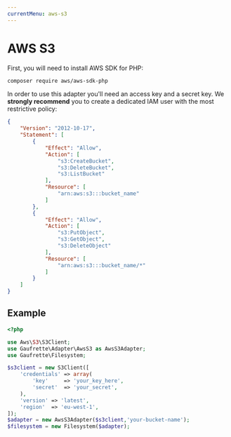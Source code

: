 ```yaml
---
currentMenu: aws-s3
---
```


# AWS S3

First, you will need to install AWS SDK for PHP:
```bash
composer require aws/aws-sdk-php
```

In order to use this adapter you'll need an access key and a secret key. 
We **strongly recommend** you to create a dedicated IAM user with the most restrictive policy:

```json
{
    "Version": "2012-10-17",
    "Statement": [
        {
            "Effect": "Allow",
            "Action": [
                "s3:CreateBucket",
                "s3:DeleteBucket",
                "s3:ListBucket"
            ],
            "Resource": [
                "arn:aws:s3:::bucket_name"
            ]
        },
        {
            "Effect": "Allow",
            "Action": [
                "s3:PutObject",
                "s3:GetObject",
                "s3:DeleteObject"
            ],
            "Resource": [
                "arn:aws:s3:::bucket_name/*"
            ]
        }
    ]
}
```

## Example

```php
<?php

use Aws\S3\S3Client;
use Gaufrette\Adapter\AwsS3 as AwsS3Adapter;
use Gaufrette\Filesystem;

$s3client = new S3Client([
    'credentials' => array(
        'key'     => 'your_key_here',
        'secret'  => 'your_secret',
    ),
    'version' => 'latest',
    'region'  => 'eu-west-1',
]);
$adapter = new AwsS3Adapter($s3client,'your-bucket-name');
$filesystem = new Filesystem($adapter);
```
